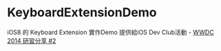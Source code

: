 KeyboardExtensionDemo
=====================
iOS8 的 Keyboard Extension 實作Demo
提供給iOS Dev Club活動 - [WWDC 2014 研習分享 #2](https://www.facebook.com/events/1447083795575740/?ref=3&ref_newsfeed_story_type=regular)
